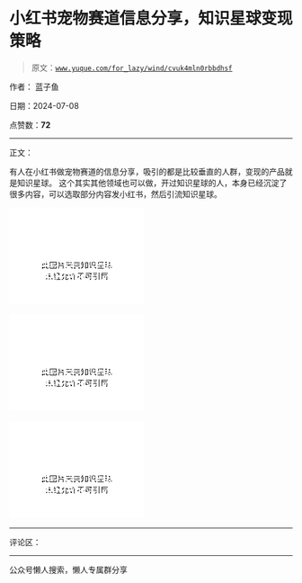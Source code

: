 # 小红书宠物赛道信息分享，知识星球变现策略

> 原文：[`www.yuque.com/for_lazy/wind/cvuk4mln0rbbdhsf`](https://www.yuque.com/for_lazy/wind/cvuk4mln0rbbdhsf)

作者： 蓝子鱼

日期：2024-07-08

点赞数：**72**

* * *

正文：

有人在小红书做宠物赛道的信息分享，吸引的都是比较垂直的人群，变现的产品就是知识星球。
这个其实其他领域也可以做，开过知识星球的人，本身已经沉淀了很多内容，可以选取部分内容发小红书，然后引流知识星球。

![](img/a2f5b7ff1398bf83b81f13c95d8eaa4e.png "None")

![](img/eee7e970dedc4f9c92cfe6afe66ebee9.png "None")

![](img/4a0fa24002e92c73752b593d8855c1d5.png "None")

* * *

评论区：

* * *

公众号懒人搜索，懒人专属群分享